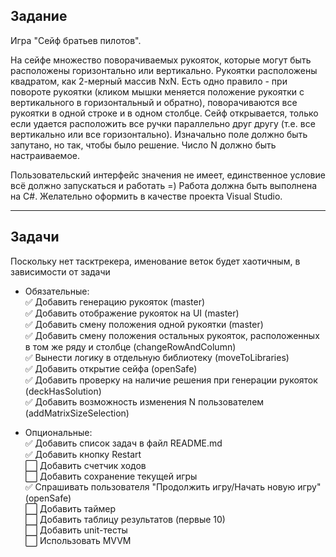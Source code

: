 ## Задание

Игра "Сейф братьев пилотов".

На сейфе множество поворачиваемых рукояток, которые могут быть расположены горизонтально или вертикально. 
Рукоятки расположены квадратом, как 2-мерный массив NxN. 
Есть одно правило - при повороте рукоятки (кликом мышки меняется положение рукоятки с вертикального в горизонтальный и обратно), поворачиваются все рукоятки в одной строке и в одном столбце. 
Сейф открывается, только если удается расположить все ручки параллельно друг другу (т.е. все вертикально или все горизонтально). 
Изначально поле должно быть запутано, но так, чтобы было решение. 
Число N должно быть настраиваемое.

Пользовательский интерфейс значения не имеет, единственное условие всё должно запускаться и работать =)
Работа должна быть выполнена на C#.
Желательно оформить в качестве проекта Visual Studio.
____________________________
## Задачи
Поскольку нет тасктрекера, именование веток будет хаотичным, в зависимости от задачи 

- Обязательные:  
✅ Добавить генерацию рукояток (master)  
✅ Добавить отображение рукояток на UI (master)  
✅ Добавить смену положения одной рукоятки (master)  
✅ Добавить смену положения остальных рукояток, расположенных в том же ряду и столбце (changeRowAndColumn)  
✅ Вынести логику в отдельную библиотеку (moveToLibraries)  
✅ Добавить открытие сейфа (openSafe)  
✅ Добавить проверку на наличие решения при генерации рукояток (deckHasSolution)  
✅ Добавить возможность изменения N пользователем (addMatrixSizeSelection)  

- Опциональные:  
✅ Добавить список задач в файл README.md  
✅ Добавить кнопку Restart  
⬜ Добавить счетчик ходов  
⬜ Добавить сохранение текущей игры  
✅ Спрашивать пользователя "Продолжить игру/Начать новую игру" (openSafe)  
⬜ Добавить таймер  
⬜ Добавить таблицу результатов (первые 10)  
⬜ Добавить unit-тесты  
⬜ Использовать MVVM
